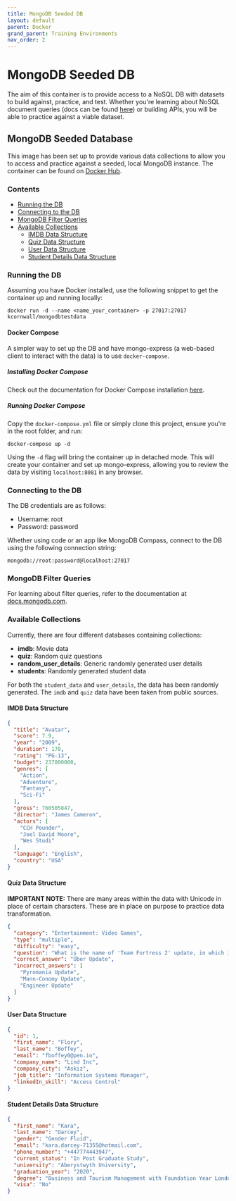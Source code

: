 ```yaml
---
title: MongoDB Seeded DB
layout: default
parent: Docker
grand_parent: Training Environments
nav_order: 2
---
```


# MongoDB Seeded DB

The aim of this container is to provide access to a NoSQL DB with datasets to build against, practice, and test. Whether you're learning about NoSQL document queries (docs can be found [here](https://www.mongodb.com/docs/manual/tutorial/query-documents/)) or building APIs, you will be able to practice against a viable dataset.

## MongoDB Seeded Database

This image has been set up to provide various data collections to allow you to access and practice against a seeded, local MongoDB instance. The container can be found on [Docker Hub](https://hub.docker.com/repository/docker/kcornwall/mongodbtestdata/general).

### Contents

* [Running the DB](#running-the-db)
* [Connecting to the DB](#connecting-to-the-db)
* [MongoDB Filter Queries](#mongodb-filter-queries)
* [Available Collections](#available-collections)
  * [IMDB Data Structure](#imdb-data-structure)
  * [Quiz Data Structure](#quiz-data-structure)
  * [User Data Structure](#user-data-structure)
  * [Student Details Data Structure](#student-details-data-structure)

### Running the DB

Assuming you have Docker installed, use the following snippet to get the container up and running locally:

```shell
docker run -d --name <name_your_container> -p 27017:27017 kcornwall/mongodbtestdata
```

#### Docker Compose

A simpler way to set up the DB and have mongo-express (a web-based client to interact with the data) is to use `docker-compose`.

##### Installing Docker Compose

Check out the documentation for Docker Compose installation [here](https://docs.docker.com/compose/install/).

##### Running Docker Compose

Copy the `docker-compose.yml` file or simply clone this project, ensure you're in the root folder, and run:

```shell
docker-compose up -d
```

Using the `-d` flag will bring the container up in detached mode. This will create your container and set up mongo-express, allowing you to review the data by visiting `localhost:8081` in any browser.

### Connecting to the DB

The DB credentials are as follows:

- Username: root
- Password: password

Whether using code or an app like MongoDB Compass, connect to the DB using the following connection string:

```shell
mongodb://root:password@localhost:27017
```

### MongoDB Filter Queries

For learning about filter queries, refer to the documentation at [docs.mongodb.com](https://docs.mongodb.com/compass/current/query/filter/).

### Available Collections

Currently, there are four different databases containing collections:

* **imdb**: Movie data
* **quiz**: Random quiz questions
* **random_user_details**: Generic randomly generated user details
* **students**: Randomly generated student data

For both the `student_data` and `user_details`, the data has been randomly generated. The `imdb` and `quiz` data have been taken from public sources.

#### IMDB Data Structure

```json
{
  "title": "Avatar",
  "score": 7.9,
  "year": "2009",
  "duration": 178,
  "rating": "PG-13",
  "budget": 237000000,
  "genres": [
    "Action",
    "Adventure",
    "Fantasy",
    "Sci-Fi"
  ],
  "gross": 760505847,
  "director": "James Cameron",
  "actors": [
    "CCH Pounder",
    "Joel David Moore",
    "Wes Studi"
  ],
  "language": "English",
  "country": "USA"
}
```

#### Quiz Data Structure

**IMPORTANT NOTE:** There are many areas within the data with Unicode in place of certain characters. These are in place on purpose to practice data transformation.

```json
{
  "category": "Entertainment: Video Games",
  "type": "multiple",
  "difficulty": "easy",
  "question": "What is the name of 'Team Fortress 2' update, in which it became Free-to-play?",
  "correct_answer": "Über Update",
  "incorrect_answers": [
    "Pyromania Update",
    "Mann-Conomy Update",
    "Engineer Update"
  ]
}
```

#### User Data Structure

```json
{
  "id": 1,
  "first_name": "Flory",
  "last_name": "Boffey",
  "email": "fboffey0@pen.io",
  "company_name": "Lind Inc",
  "company_city": "Askiz",
  "job_title": "Information Systems Manager",
  "linkedIn_skill": "Access Control"
}
```

#### Student Details Data Structure

```json
{
  "first_name": "Kara",
  "last_name": "Darcey",
  "gender": "Gender Fluid",
  "email": "kara.darcey-71355@hotmail.com",
  "phone_number": "+447774443947",
  "current_status": "In Post Graduate Study",
  "university": "Aberystwyth University",
  "graduation_year": "2020",
  "degree": "Business and Tourism Management with Foundation Year London",
  "visa": "No"
}
```
